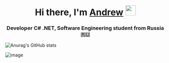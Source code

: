 <h1 align="center">Hi there, I'm <a href="https://vk.com/andrey_gorokhov09" target="_blank">Andrew</a> 
<img src="https://github.com/blackcater/blackcater/raw/main/images/Hi.gif" height="32"/></h1>
<h3 align="center">Developer С# .NET, Software Engineering student from Russia 🇷🇺</h3>

![Anurag's GitHub stats](https://github-readme-stats.vercel.app/api?username=gorohov09&show_icons=true&theme=cobalt)

![image](https://github-readme-stats.vercel.app/api/top-langs/?username=gorohov09&layout=compact&langs_count=8&hide_border=true&title_color=000000&icon_color=000000&text_color=000000&bg_color=ffffff)

